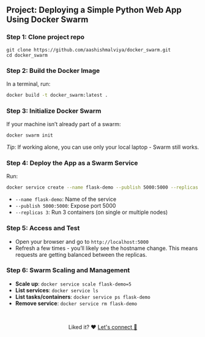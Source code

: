 ## Project: Deploying a Simple Python Web App Using Docker Swarm

### **Step 1: Clone project repo**
```
git clone https://github.com/aashishmalviya/docker_swarm.git
cd docker_swarm
```

### **Step 2: Build the Docker Image**

In a terminal, run:

```bash
docker build -t docker_swarm:latest .
```

### **Step 3: Initialize Docker Swarm**

If your machine isn’t already part of a swarm:

```bash
docker swarm init
```

*Tip*: If working alone, you can use only your local laptop - Swarm still works.

### **Step 4: Deploy the App as a Swarm Service**

Run:

```bash
docker service create --name flask-demo --publish 5000:5000 --replicas 3 docker_swarm:latest
```

- `--name flask-demo`: Name of the service
- `--publish 5000:5000`: Expose port 5000
- `--replicas 3`: Run 3 containers (on single or multiple nodes)

### **Step 5: Access and Test**

- Open your browser and go to `http://localhost:5000`
- Refresh a few times - you’ll likely see the hostname change. This means requests are getting balanced between the replicas.

### **Step 6: Swarm Scaling and Management**

- **Scale up**: `docker service scale flask-demo=5`
- **List services**: `docker service ls`
- **List tasks/containers**: `docker service ps flask-demo`
- **Remove service**: `docker service rm flask-demo`

<br>
<p align="center">
  Liked it? ❤️ <a href="https://linkedin.com/in/aashish-malviya">Let's connect 🤗</a>
</p>